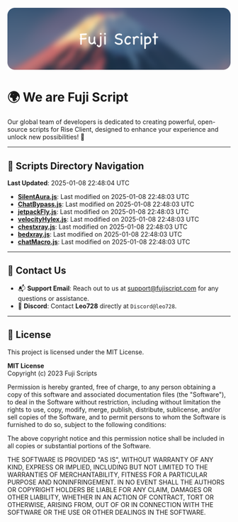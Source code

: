 ![Banner](.github/b.webp)

# 🌍 **We are Fuji Script**

Our global team of developers is dedicated to creating powerful, open-source scripts for Rise Client, designed to enhance your experience and unlock new possibilities! 🌟

---
<!-- SCRIPTS_NAVIGATION_START -->
## 📂 **Scripts Directory Navigation**

**Last Updated**: 2025-01-08 22:48:04 UTC

- **[SilentAura.js](scripts/SilentAura.js)**: Last modified on 2025-01-08 22:48:03 UTC
- **[ChatBypass.js](scripts/ChatBypass.js)**: Last modified on 2025-01-08 22:48:03 UTC
- **[jetpackFly.js](scripts/jetpackFly.js)**: Last modified on 2025-01-08 22:48:03 UTC
- **[velocityHylex.js](scripts/velocityHylex.js)**: Last modified on 2025-01-08 22:48:03 UTC
- **[chestxray.js](scripts/chestxray.js)**: Last modified on 2025-01-08 22:48:03 UTC
- **[bedxray.js](scripts/bedxray.js)**: Last modified on 2025-01-08 22:48:03 UTC
- **[chatMacro.js](scripts/chatMacro.js)**: Last modified on 2025-01-08 22:48:03 UTC

<!-- SCRIPTS_NAVIGATION_END -->

---

## 💬 **Contact Us**  
- 📬 **Support Email**: Reach out to us at [support@fujiscript.com](mailto:support@fujiscript.com) for any questions or assistance.  
- 💬 **Discord**: Contact **Leo728** directly at `Discord@leo728`.

---

## 📜 **License**

This project is licensed under the MIT License.  

**MIT License**  
Copyright (c) 2023 Fuji Scripts  

Permission is hereby granted, free of charge, to any person obtaining a copy of this software and associated documentation files (the "Software"), to deal in the Software without restriction, including without limitation the rights to use, copy, modify, merge, publish, distribute, sublicense, and/or sell copies of the Software, and to permit persons to whom the Software is furnished to do so, subject to the following conditions:  

The above copyright notice and this permission notice shall be included in all copies or substantial portions of the Software.  

THE SOFTWARE IS PROVIDED "AS IS", WITHOUT WARRANTY OF ANY KIND, EXPRESS OR IMPLIED, INCLUDING BUT NOT LIMITED TO THE WARRANTIES OF MERCHANTABILITY, FITNESS FOR A PARTICULAR PURPOSE AND NONINFRINGEMENT. IN NO EVENT SHALL THE AUTHORS OR COPYRIGHT HOLDERS BE LIABLE FOR ANY CLAIM, DAMAGES OR OTHER LIABILITY, WHETHER IN AN ACTION OF CONTRACT, TORT OR OTHERWISE, ARISING FROM, OUT OF OR IN CONNECTION WITH THE SOFTWARE OR THE USE OR OTHER DEALINGS IN THE SOFTWARE.  
